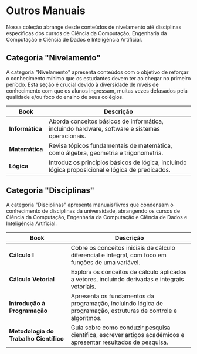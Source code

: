 # Outros Manuais


Nossa coleção abrange desde conteúdos de nivelamento até disciplinas específicas dos cursos de Ciência da Computação, Engenharia da Computação e Ciência de Dados e Inteligência Artificial. 

## Categoria "Nivelamento"

A categoria "Nivelamento" apresenta conteúdos com o objetivo de reforçar o conhecimento mínimo que os estudantes devem ter ao chegar no primeiro período. Esta seção é crucial devido à diversidade de níveis de conhecimento com que os alunos ingressam, muitas vezes defasados pela qualidade e/ou foco do ensino de seus colégios.

| Book                | Descrição                                                                                  |
|---------------------|--------------------------------------------------------------------------------------------|
| **Informática**     | Aborda conceitos básicos de informática, incluindo hardware, software e sistemas operacionais. |
| **Matemática**      | Revisa tópicos fundamentais de matemática, como álgebra, geometria e trigonometria.           |
| **Lógica**          | Introduz os princípios básicos de lógica, incluindo lógica proposicional e lógica de predicados. |

## Categoria "Disciplinas"

A categoria "Disciplinas" apresenta manuais/livros que condensam o conhecimento de disciplinas da universidade, abrangendo os cursos de Ciência da Computação, Engenharia da Computação e Ciência de Dados e Inteligência Artificial.

| Book                          | Descrição                                                                                                      |
|-------------------------------|----------------------------------------------------------------------------------------------------------------|
| **Cálculo I**                 | Cobre os conceitos iniciais de cálculo diferencial e integral, com foco em funções de uma variável.              |
| **Cálculo Vetorial**          | Explora os conceitos de cálculo aplicados a vetores, incluindo derivadas e integrais vetoriais.                 |
| **Introdução à Programação**  | Apresenta os fundamentos da programação, incluindo lógica de programação, estruturas de controle e algoritmos.  |
| **Metodologia do Trabalho Científico** | Guia sobre como conduzir pesquisa científica, escrever artigos acadêmicos e apresentar resultados de pesquisa. |

